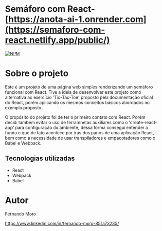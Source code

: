 # Semáforo com React- [https://anota-ai-1.onrender.com](https://semaforo-com-react.netlify.app/public/)
[![NPM](https://img.shields.io/npm/l/react)](https://github.com/MoroFernando/semaforo_com_react/blob/main/LICENSE) 

# Sobre o projeto

Este é um projeto de uma página web simples renderizando um semáforo funcional com React. Tive a ideia de desenvolver este projeto como alternativa ao exercício 'Tic-Tac-Toe' proposto pela documentação oficial do React, porém aplicando os mesmos conceitos básicos abordados no exemplo proposto. 

O propósito do projeto foi de ter o primeiro contato com React. Porém decidi também evitar o uso de ferramnetas auxíliares como o 'create-react-app' para configuração do ambiente, dessa forma consegui entender a fundo o que de fato acontece por trás dos panos de uma aplicação React, bem como a necessidade de usar transpiladores e empacotadores como o Babel e Webpack.

## Tecnologias utilizadas
- React
- Webpack
- Babel

# Autor

Fernando Moro

https://www.linkedin.com/in/fernando-moro-851a73235/
